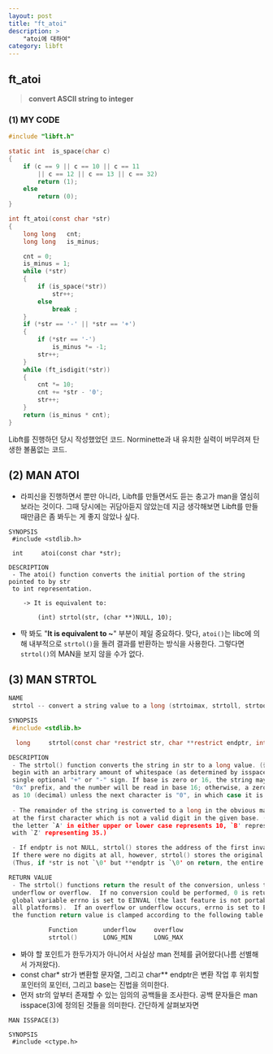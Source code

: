 ```yaml
---
layout: post
title: "ft_atoi"
description: >
    "atoi에 대하여"
category: libft
---
```

## ft_atoi

> **convert ASCII string to integer**

### (1) MY CODE

~~~c
#include "libft.h"

static int	is_space(char c)
{
	if (c == 9 || c == 10 || c == 11
		|| c == 12 || c == 13 || c == 32)
		return (1);
	else
		return (0);
}

int	ft_atoi(const char *str)
{
	long long	cnt;
	long long	is_minus;

	cnt = 0;
	is_minus = 1;
	while (*str)
	{
		if (is_space(*str))
			str++;
		else
			break ;
	}
	if (*str == '-' || *str == '+')
	{
		if (*str == '-')
			is_minus *= -1;
		str++;
	}
	while (ft_isdigit(*str))
	{
		cnt *= 10;
		cnt += *str - '0';
		str++;
	}
	return (is_minus * cnt);
}
~~~

Libft를 진행하던 당시 작성했었던 코드. Norminette과 내 유치한 실력이 버무려져 탄생한 볼품없는 코드.

## (2) MAN ATOI

- 라피신을 진행하면서 뿐만 아니라, Libft를 만들면서도 듣는 충고가 man을 열심히 보라는 것이다. 그때 당시에는 귀담아듣지 않았는데 지금 생각해보면 Libft를 만들 때만큼은 좀 봐두는 게 좋지 않았나 싶다.

~~~plain
SYNOPSIS
 #include <stdlib.h>

 int     atoi(const char *str);

DESCRIPTION
 - The atoi() function converts the initial portion of the string pointed to by str
 to int representation.

	-> It is equivalent to:

		(int) strtol(str, (char **)NULL, 10);
~~~

- 딱 봐도 "**It is equivalent to ~**" 부분이 제일 중요하다. 맞다, `atoi()`는 libc에 의해 내부적으로 `strtol()`을 돌려 결과를 반환하는 방식을 사용한다. 그렇다면 `strtol()`의 MAN을 보지 않을 수가 없다.

## (3) MAN STRTOL
~~~C
NAME
 strtol -- convert a string value to a long (strtoimax, strtoll, strtoq의 대한 설명은 제외)

SYNOPSIS
 #include <stdlib.h>

  long     strtol(const char *restrict str, char **restrict endptr, int base);

DESCRIPTION
 - The strtol() function converts the string in str to a long value. (중략) The string may 
 begin with an arbitrary amount of whitespace (as determined by isspace(3)) followed by a 
 single optional "+" or "-" sign. If base is zero or 16, the string may then include a 
 "0x" prefix, and the number will be read in base 16; otherwise, a zero base is taken 
 as 10 (decimal) unless the next character is "0", in which case it is taken as 8 (octal).
 
 - The remainder of the string is converted to a long in the obvious manner, stopping 
 at the first character which is not a valid digit in the given base. (In bases above 10, 
 the letter `A' in either upper or lower case represents 10, `B' represents 11, and so forth, 
 with `Z' representing 35.)

 - If endptr is not NULL, strtol() stores the address of the first invalid character in *endptr. 
 If there were no digits at all, however, strtol() stores the original value of str in *endptr. 
 (Thus, if *str is not `\0' but **endptr is `\0' on return, the entire string was valid.)

RETURN VALUE
 - The strtol() functions return the result of the conversion, unless the value would 
 underflow or overflow.  If no conversion could be performed, 0 is returned and the 
 global variable errno is set to EINVAL (the last feature is not portable across 
 all platforms).  If an overflow or underflow occurs, errno is set to ERANGE and 
 the function return value is clamped according to the following table.

           Function       underflow     overflow
           strtol()       LONG_MIN      LONG_MAX
~~~

- 봐야 할 포인트가 한두가지가 아니어서 사실상 man 전체를 긁어왔다(나름 선별해서 가져왔다).
- const char* str가 변환할 문자열, 그리고 char** endptr은 변환 작업 후 위치할 포인터의 포인터, 그리고 base는 진법을 의미한다.
- 먼저 str의 앞부터 존재할 수 있는 임의의 공백들을 조사한다. 공백 문자들은 man isspace(3)에 정의된 것들을 의미한다. 간단하게 살펴보자면

~~~plain
MAN ISSPACE(3)

SYNOPSIS
 #include <ctype.h>


~~~


